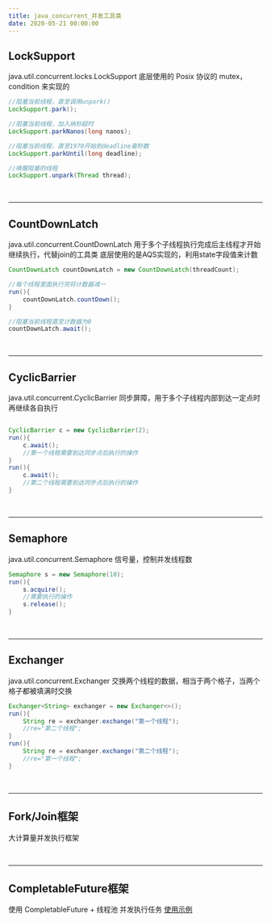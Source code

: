 ```yaml
---
title: java_concurrent_并发工具类
date: 2020-05-21 00:00:00
---
```


## LockSupport

java.util.concurrent.locks.LockSupport
底层使用的 Posix 协议的 mutex，condition 来实现的

``` java
//阻塞当前线程，直至调用unpark()
LockSupport.park();

//阻塞当前线程，加入纳秒超时
LockSupport.parkNanos(long nanos);

//阻塞当前线程，直至1970开始到deadline毫秒数
LockSupport.parkUntil(long deadline);

//唤醒阻塞的线程
LockSupport.unpark(Thread thread);
```

<br/>
<hr/>

## CountDownLatch

java.util.concurrent.CountDownLatch
用于多个子线程执行完成后主线程才开始继续执行，代替join的工具类
底层使用的是AQS实现的，利用state字段值来计数

``` java
CountDownLatch countDownLatch = new CountDownLatch(threadCount);

//每个线程里面执行完将计数器减一
run(){
    countDownLatch.countDown();
}

//阻塞当前线程直至计数器为0
countDownLatch.await();
```

<br/>
<hr/>

## CyclicBarrier

java.util.concurrent.CyclicBarrier
同步屏障，用于多个子线程内部到达一定点时再继续各自执行

``` java

CyclicBarrier c = new CyclicBarrier(2);
run(){
	c.await();
	//第一个线程需要到达同步点后执行的操作
}
run(){
	c.await();
	//第二个线程需要到达同步点后执行的操作
}
```

<br/>
<hr/>

## Semaphore

java.util.concurrent.Semaphore
信号量，控制并发线程数

``` java
Semaphore s = new Semaphore(10);
run(){
	s.acquire();
	//需要执行的操作
	s.release();
}
```

<br/>
<hr/>

## Exchanger

java.util.concurrent.Exchanger
交换两个线程的数据，相当于两个格子，当两个格子都被填满时交换

``` java
Exchanger<String> exchanger = new Exchanger<>();
run(){
	String re = exchanger.exchange("第一个线程");
	//re="第二个线程";
}
run(){
	String re = exchanger.exchange("第二个线程");
	//re="第一个线程";
}
```

<br/>
<hr/>


## Fork/Join框架
大计算量并发执行框架

<br/>
<hr/>

## CompletableFuture框架
使用 CompletableFuture + 线程池 并发执行任务
[使用示例](../../../resource/jc_并发工具类_CompletableFuture使用示例.java)